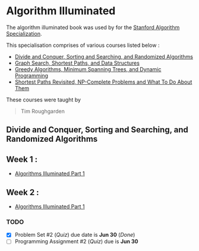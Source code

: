 # Algorithm Illuminated

The algorithm illuminated book was used by for the [Stanford Algorithm Specialization]().

This specialisation comprises of various courses listed below :

- [Divide and Conquer, Sorting and Searching, and Randomized Algorithms](https://www.coursera.org/learn/algorithms-divide-conquer/home/welcome)
- [Graph Search, Shortest Paths, and Data Structures](https://www.coursera.org/learn/algorithms-graphs-data-structures)
- [Greedy Algorithms, Minimum Spanning Trees, and Dynamic Programming](https://www.coursera.org/learn/algorithms-greedy)
- [Shortest Paths Revisited, NP-Complete Problems and What To Do About Them](https://www.coursera.org/learn/algorithms-npcomplete)

These courses were taught by

> Tim Roughgarden

## Divide and Conquer, Sorting and Searching, and Randomized Algorithms

## Week 1 :

- [Algorithms Illuminated Part 1 ](https://theory.stanford.edu/~tim/won1samplefinal.pdf)

## Week 2 :

- [Algorithms Illuminated Part 1 ](https://theory.stanford.edu/~tim/won1samplefinal.pdf)

### TODO

- [x] Problem Set #2 (_Quiz_) due date is
      **Jun 30** (_Done_)
- [ ] Programming Assignment #2 (_Quiz_) due is
      **Jun 30**
